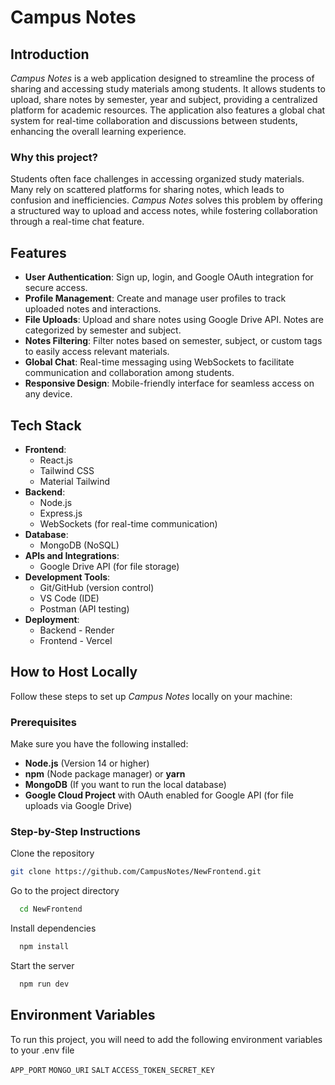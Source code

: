 # Campus Notes

## Introduction

_Campus Notes_ is a web application designed to streamline the process of sharing and accessing study materials among students. It allows students to upload, share notes by semester, year and subject, providing a centralized platform for academic resources. The application also features a global chat system for real-time collaboration and discussions between students, enhancing the overall learning experience.

### **Why this project?**

Students often face challenges in accessing organized study materials. Many rely on scattered platforms for sharing notes, which leads to confusion and inefficiencies. _Campus Notes_ solves this problem by offering a structured way to upload and access notes, while fostering collaboration through a real-time chat feature.

## Features

- **User Authentication**: Sign up, login, and Google OAuth integration for secure access.
- **Profile Management**: Create and manage user profiles to track uploaded notes and interactions.
- **File Uploads**: Upload and share notes using Google Drive API. Notes are categorized by semester and subject.
- **Notes Filtering**: Filter notes based on semester, subject, or custom tags to easily access relevant materials.
- **Global Chat**: Real-time messaging using WebSockets to facilitate communication and collaboration among students.
- **Responsive Design**: Mobile-friendly interface for seamless access on any device.

## Tech Stack

- **Frontend**:
  - React.js
  - Tailwind CSS
  - Material Tailwind
- **Backend**:
  - Node.js
  - Express.js
  - WebSockets (for real-time communication)
- **Database**:
  - MongoDB (NoSQL)
- **APIs and Integrations**:
  - Google Drive API (for file storage)
- **Development Tools**:
  - Git/GitHub (version control)
  - VS Code (IDE)
  - Postman (API testing)
- **Deployment**:
  - Backend - Render
  - Frontend - Vercel

## How to Host Locally

Follow these steps to set up _Campus Notes_ locally on your machine:

### Prerequisites

Make sure you have the following installed:

- **Node.js** (Version 14 or higher)
- **npm** (Node package manager) or **yarn**
- **MongoDB** (If you want to run the local database)
- **Google Cloud Project** with OAuth enabled for Google API (for file uploads via Google Drive)

### Step-by-Step Instructions

Clone the repository

```bash
git clone https://github.com/CampusNotes/NewFrontend.git
```

Go to the project directory

```bash
  cd NewFrontend
```

Install dependencies

```bash
  npm install
```

Start the server

```bash
  npm run dev
```

## Environment Variables

To run this project, you will need to add the following environment variables to your .env file

`APP_PORT`
`MONGO_URI`
`SALT`
`ACCESS_TOKEN_SECRET_KEY`
